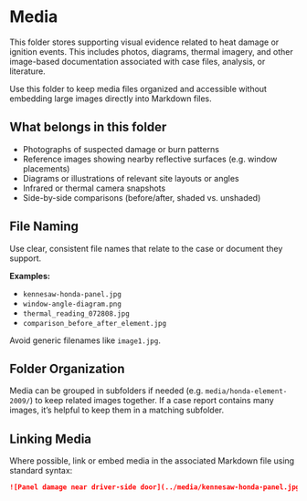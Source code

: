 # Media

This folder stores supporting visual evidence related to heat damage or ignition events. This includes photos, diagrams, thermal imagery, and other image-based documentation associated with case files, analysis, or literature.

Use this folder to keep media files organized and accessible without embedding large images directly into Markdown files.

## What belongs in this folder

- Photographs of suspected damage or burn patterns
- Reference images showing nearby reflective surfaces (e.g. window placements)
- Diagrams or illustrations of relevant site layouts or angles
- Infrared or thermal camera snapshots
- Side-by-side comparisons (before/after, shaded vs. unshaded)

## File Naming

Use clear, consistent file names that relate to the case or document they support.

**Examples:**

- `kennesaw-honda-panel.jpg`  
- `window-angle-diagram.png`  
- `thermal_reading_072808.jpg`  
- `comparison_before_after_element.jpg`

Avoid generic filenames like `image1.jpg`.

## Folder Organization

Media can be grouped in subfolders if needed (e.g. `media/honda-element-2009/`) to keep related images together. If a case report contains many images, it’s helpful to keep them in a matching subfolder.

## Linking Media

Where possible, link or embed media in the associated Markdown file using standard syntax:

```markdown
![Panel damage near driver-side door](../media/kennesaw-honda-panel.jpg)
